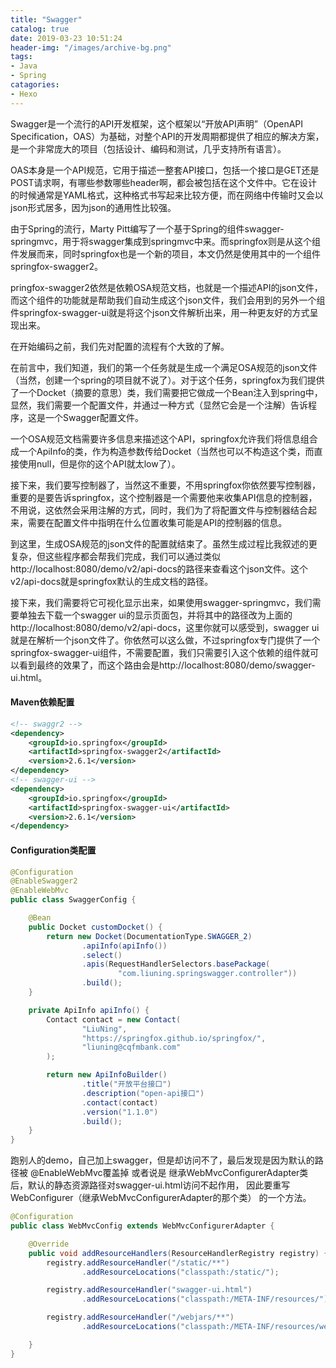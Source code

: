 ```yaml
---
title: "Swagger"
catalog: true
date: 2019-03-23 10:51:24
header-img: "/images/archive-bg.png"
tags:
- Java
- Spring
catagories:
- Hexo
---
```

Swagger是一个流行的API开发框架，这个框架以“开放API声明”（OpenAPI Specification，OAS）为基础，对整个API的开发周期都提供了相应的解决方案，是一个非常庞大的项目（包括设计、编码和测试，几乎支持所有语言）。

OAS本身是一个API规范，它用于描述一整套API接口，包括一个接口是GET还是POST请求啊，有哪些参数哪些header啊，都会被包括在这个文件中。它在设计的时候通常是YAML格式，这种格式书写起来比较方便，而在网络中传输时又会以json形式居多，因为json的通用性比较强。

由于Spring的流行，Marty Pitt编写了一个基于Spring的组件swagger-springmvc，用于将swagger集成到springmvc中来。而springfox则是从这个组件发展而来，同时springfox也是一个新的项目，本文仍然是使用其中的一个组件springfox-swagger2。

pringfox-swagger2依然是依赖OSA规范文档，也就是一个描述API的json文件，而这个组件的功能就是帮助我们自动生成这个json文件，我们会用到的另外一个组件springfox-swagger-ui就是将这个json文件解析出来，用一种更友好的方式呈现出来。

在开始编码之前，我们先对配置的流程有个大致的了解。

在前言中，我们知道，我们的第一个任务就是生成一个满足OSA规范的json文件（当然，创建一个spring的项目就不说了）。对于这个任务，springfox为我们提供了一个Docket（摘要的意思）类，我们需要把它做成一个Bean注入到spring中，显然，我们需要一个配置文件，并通过一种方式（显然它会是一个注解）告诉程序，这是一个Swagger配置文件。

一个OSA规范文档需要许多信息来描述这个API，springfox允许我们将信息组合成一个ApiInfo的类，作为构造参数传给Docket（当然也可以不构造这个类，而直接使用null，但是你的这个API就太low了）。

接下来，我们要写控制器了，当然这不重要，不用springfox你依然要写控制器，重要的是要告诉springfox，这个控制器是一个需要他来收集API信息的控制器，不用说，这依然会采用注解的方式，同时，我们为了将配置文件与控制器结合起来，需要在配置文件中指明在什么位置收集可能是API的控制器的信息。

到这里，生成OSA规范的json文件的配置就结束了。虽然生成过程比我叙述的更复杂，但这些程序都会帮我们完成，我们可以通过类似http://localhost:8080/demo/v2/api-docs的路径来查看这个json文件。这个v2/api-docs就是springfox默认的生成文档的路径。

接下来，我们需要将它可视化显示出来，如果使用swagger-springmvc，我们需要单独去下载一个swagger ui的显示页面包，并将其中的路径改为上面的http://localhost:8080/demo/v2/api-docs，这里你就可以感受到，swagger ui就是在解析一个json文件了。你依然可以这么做，不过springfox专门提供了一个springfox-swagger-ui组件，不需要配置，我们只需要引入这个依赖的组件就可以看到最终的效果了，而这个路由会是http://localhost:8080/demo/swagger-ui.html。

#### Maven依赖配置

```xml
<!-- swaggr2 -->
<dependency>
    <groupId>io.springfox</groupId>
    <artifactId>springfox-swagger2</artifactId>
    <version>2.6.1</version>
</dependency>
<!-- swagger-ui -->
<dependency>
    <groupId>io.springfox</groupId>
    <artifactId>springfox-swagger-ui</artifactId>
    <version>2.6.1</version>
</dependency>
```

#### Configuration类配置

```java
@Configuration
@EnableSwagger2
@EnableWebMvc
public class SwaggerConfig {

    @Bean
    public Docket customDocket() {
        return new Docket(DocumentationType.SWAGGER_2)
                .apiInfo(apiInfo())
                .select()
                .apis(RequestHandlerSelectors.basePackage(
                        "com.liuning.springswagger.controller"))
                .build();
    }

    private ApiInfo apiInfo() {
        Contact contact = new Contact(
                "LiuNing",
                "https://springfox.github.io/springfox/",
                "liuning@cqfmbank.com"
        );

        return new ApiInfoBuilder()
                .title("开放平台接口")
                .description("open-api接口")
                .contact(contact)
                .version("1.1.0")
                .build();
    }
}
```

跑别人的demo，自己加上swagger，但是却访问不了，最后发现是因为默认的路径被 @EnableWebMvc覆盖掉 或者说是 继承WebMvcConfigurerAdapter类后，默认的静态资源路径对swagger-ui.html访问不起作用，
因此要重写  WebConfigurer（继承WebMvcConfigurerAdapter的那个类） 的一个方法。

```java
@Configuration
public class WebMvcConfig extends WebMvcConfigurerAdapter {

    @Override
    public void addResourceHandlers(ResourceHandlerRegistry registry) {
        registry.addResourceHandler("/static/**")
                .addResourceLocations("classpath:/static/");

        registry.addResourceHandler("swagger-ui.html")
                .addResourceLocations("classpath:/META-INF/resources/");

        registry.addResourceHandler("/webjars/**")
                .addResourceLocations("classpath:/META-INF/resources/webjars/");

    }
}
```

